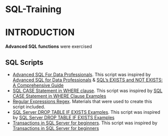 # SQL-Training
# INTRODUCTION

**Advanced SQL functions** were exercised

## SQL Scripts

- [Advanced SQL For Data Professionals](https://github.com/Longwinter93/SQL_Projects/tree/main/SQL-Training/AdvancedSQLForDataProfessionals.sql). This script was inspired by [Advanced SQL for Data Professionals](https://medium.com/@mariusz_kujawski/advanced-sql-for-data-professionals-875ab725730c) & [SQL’s EXISTS and NOT EXISTS: A Comprehensive Guide](https://lasha-dolenjashvili.medium.com/sqls-exists-and-not-exists-a-comprehensive-guide-41e45902a79d)
- [SQL CASE Statement in WHERE clause](https://github.com/Longwinter93/SQL_Projects/tree/main/SQL-Training/SQLCASEStatementinWHEREClauseExamples.sql). This script was inspired by [SQL CASE Statement in WHERE Clause Examples](https://www.mssqltips.com/sqlservertip/7703/sql-case-in-where-clause/)
- [Regular Expressions Regex](https://github.com/Longwinter93/SQL_Projects/tree/main/SQL-Training/RegularExpressionsWithTSQL.sql). Materials that were used to create this script included. 
- [SQL Server DROP TABLE IF EXISTS Examples](https://github.com/Longwinter93/SQL_Projects/tree/main/SQL-Training/SQLServerDropTableIfExists.sql). This script was inspired by [SQL Server DROP TABLE IF EXISTS Examples](https://www.mssqltips.com/sqlservertip/6769/sql-server-drop-table-if-exists/)
- [Transactions in SQL Server for beginners](https://github.com/Longwinter93/SQL_Projects/tree/main/SQL-Training/TransactionsInSQLServer.sql). This script was inspired by [Transactions in SQL Server for beginners](https://www.sqlshack.com/transactions-in-sql-server-for-beginners/)